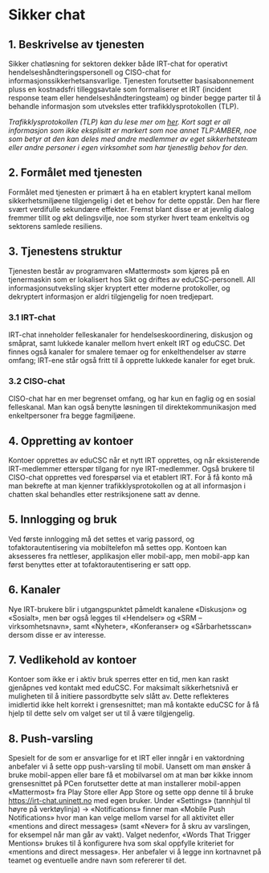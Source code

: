 # Sikker chat

## 1. Beskrivelse av tjenesten

Sikker chatløsning for sektoren dekker både IRT-chat for operativt hendelseshåndteringspersonell og CISO-chat for informasjonssikkerhetsansvarlige. Tjenesten forutsetter basisabonnement pluss en kostnadsfri tilleggsavtale som formaliserer et IRT (incident response team eller hendelseshåndteringsteam) og binder begge parter til å behandle informasjon som utveksles etter trafikklysprotokollen (TLP).

*Trafikklysprotokollen (TLP) kan du lese mer om [her](https://www.first.org/tlp/). Kort sagt er all informasjon som ikke eksplisitt er markert som noe annet TLP:AMBER, noe som betyr at den kan deles med andre medlemmer av eget sikkerhetsteam eller andre personer i egen virksomhet som har tjenestlig behov for den.*

## 2. Formålet med tjenesten

Formålet med tjenesten er primært å ha en etablert kryptert kanal mellom sikkerhetsmiljøene tilgjengelig i det et behov for dette oppstår. Den har flere svært verdifulle sekundære effekter. Fremst blant disse er at jevnlig dialog fremmer tillit og økt delingsvilje, noe som styrker hvert team enkeltvis og sektorens samlede resiliens.

## 3. Tjenestens struktur

Tjenesten består av programvaren «Mattermost» som kjøres på en tjenermaskin som er lokalisert hos Sikt og driftes av eduCSC-personell. All informasjonsutveksling skjer kryptert etter moderne protokoller, og dekryptert informasjon er aldri tilgjengelig for noen tredjepart. 

### 3.1 IRT-chat

IRT-chat inneholder felleskanaler for hendelseskoordinering, diskusjon og småprat, samt lukkede kanaler mellom hvert enkelt IRT og eduCSC. Det finnes også kanaler for smalere temaer og for enkelthendelser av større omfang; IRT-ene står også fritt til å opprette lukkede kanaler for eget bruk.

### 3.2 CISO-chat 

CISO-chat har en mer begrenset omfang, og har kun en faglig og en sosial felleskanal. Man kan også benytte løsningen til direktekommunikasjon med enkeltpersoner fra begge fagmiljøene.

## 4. Oppretting av kontoer

Kontoer opprettes av eduCSC når et nytt IRT opprettes, og når eksisterende IRT-medlemmer etterspør tilgang for nye IRT-medlemmer. Også brukere til CISO-chat opprettes ved forespørsel via et etablert IRT. For å få konto må man bekrefte at man kjenner trafikklysprotokollen og at all informasjon i chatten skal behandles etter restriksjonene satt av denne.

## 5. Innlogging og bruk

Ved første innlogging må det settes et varig passord, og tofaktorautentisering via mobiltelefon må settes opp. Kontoen kan aksesseres fra nettleser, applikasjon eller mobil-app, men mobil-app kan først benyttes etter at tofaktorautentisering er satt opp.

## 6. Kanaler

Nye IRT-brukere blir i utgangspunktet påmeldt kanalene «Diskusjon» og «Sosialt», men bør også legges til «Hendelser» og «SRM – virksomhetsnavn», samt «Nyheter», «Konferanser» og «Sårbarhetsscan» dersom disse er av interesse.

## 7. Vedlikehold av kontoer

Kontoer som ikke er i aktiv bruk sperres etter en tid, men kan raskt gjenåpnes ved kontakt med eduCSC. For maksimalt sikkerhetsnivå er muligheten til å initiere passordbytte selv slått av. Dette reflekteres imidlertid ikke helt korrekt i grensesnittet; man må kontakte eduCSC for å få hjelp til dette selv om valget ser ut til å være tilgjengelig.

## 8. Push-varsling

Spesielt for de som er ansvarlige for et IRT eller inngår i en vaktordning anbefaler vi å sette opp push-varsling til mobil. Uansett om man ønsker å bruke mobil-appen eller bare få et mobilvarsel om at man bør kikke innom grensesnittet på PCen forutsetter dette at man installerer mobil-appen «Mattermost» fra Play Store eller App Store og sette opp denne til å bruke https://irt-chat.uninett.no med egen bruker. Under «Settings» (tannhjul til høyre på verktøylinja) → «Notifications» finner man «Mobile Push Notifications» hvor man kan velge mellom varsel for all aktivitet eller «mentions and direct messages» (samt «Never» for å skru av varslingen, for eksempel når man går av vakt). Valget nedenfor, «Words That Trigger Mentions» brukes til å konfigurere hva som skal oppfylle kriteriet for «mentions and direct messages». Her anbefaler vi å legge inn kortnavnet på teamet og eventuelle andre navn som refererer til det.
